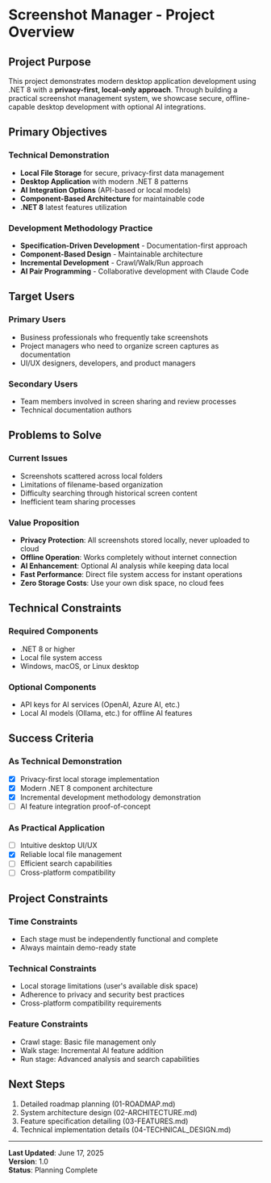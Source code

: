 # Screenshot Manager - Project Overview

## Project Purpose

This project demonstrates modern desktop application development using .NET 8 with a **privacy-first, local-only approach**. Through building a practical screenshot management system, we showcase secure, offline-capable desktop development with optional AI integrations.

## Primary Objectives

### Technical Demonstration
- **Local File Storage** for secure, privacy-first data management
- **Desktop Application** with modern .NET 8 patterns
- **AI Integration Options** (API-based or local models)
- **Component-Based Architecture** for maintainable code
- **.NET 8** latest features utilization

### Development Methodology Practice
- **Specification-Driven Development** - Documentation-first approach
- **Component-Based Design** - Maintainable architecture
- **Incremental Development** - Crawl/Walk/Run approach
- **AI Pair Programming** - Collaborative development with Claude Code

## Target Users

### Primary Users
- Business professionals who frequently take screenshots
- Project managers who need to organize screen captures as documentation
- UI/UX designers, developers, and product managers

### Secondary Users
- Team members involved in screen sharing and review processes
- Technical documentation authors

## Problems to Solve

### Current Issues
- Screenshots scattered across local folders
- Limitations of filename-based organization
- Difficulty searching through historical screen content
- Inefficient team sharing processes

### Value Proposition
- **Privacy Protection**: All screenshots stored locally, never uploaded to cloud
- **Offline Operation**: Works completely without internet connection
- **AI Enhancement**: Optional AI analysis while keeping data local
- **Fast Performance**: Direct file system access for instant operations
- **Zero Storage Costs**: Use your own disk space, no cloud fees

## Technical Constraints

### Required Components
- .NET 8 or higher
- Local file system access
- Windows, macOS, or Linux desktop

### Optional Components
- API keys for AI services (OpenAI, Azure AI, etc.)
- Local AI models (Ollama, etc.) for offline AI features

## Success Criteria

### As Technical Demonstration
- [x] Privacy-first local storage implementation
- [x] Modern .NET 8 component architecture
- [x] Incremental development methodology demonstration
- [ ] AI feature integration proof-of-concept

### As Practical Application
- [ ] Intuitive desktop UI/UX
- [x] Reliable local file management
- [ ] Efficient search capabilities
- [ ] Cross-platform compatibility

## Project Constraints

### Time Constraints
- Each stage must be independently functional and complete
- Always maintain demo-ready state

### Technical Constraints
- Local storage limitations (user's available disk space)
- Adherence to privacy and security best practices
- Cross-platform compatibility requirements

### Feature Constraints
- Crawl stage: Basic file management only
- Walk stage: Incremental AI feature addition
- Run stage: Advanced analysis and search capabilities

## Next Steps

1. Detailed roadmap planning (01-ROADMAP.md)
2. System architecture design (02-ARCHITECTURE.md)
3. Feature specification detailing (03-FEATURES.md)
4. Technical implementation details (04-TECHNICAL_DESIGN.md)

---

**Last Updated**: June 17, 2025  
**Version**: 1.0  
**Status**: Planning Complete
